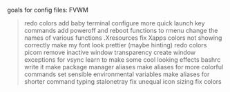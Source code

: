 goals for config files:
FVWM
>redo colors
>add baby terminal
>configure more quick launch key commands
>add poweroff and reboot functions to rmenu
>change the names of various functions
.Xresources
>fix Xapps colors not showing correctly
>make my font look prettier (maybe hinting)
>redo colors
picom
>remove inactive window transparency
>create window exceptions for vsync
>learn to make some cool looking effects
bashrc
>write it
>make package manager aliases
>make aliases for more colorful commands
>set sensible environmental variables
>make aliases for shorter command typing
stalonetray
>fix unequal icon sizing
>fix colors

